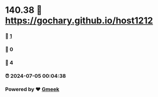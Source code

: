 # 140.38 :link: https://gochary.github.io/host1212 
### :page_facing_up: [1](https://gochary.github.io/host1212/tag.html) 
### :speech_balloon: 0 
### :hibiscus: 4 
### :alarm_clock: 2024-07-05 00:04:38 
### Powered by :heart: [Gmeek](https://github.com/Meekdai/Gmeek)

